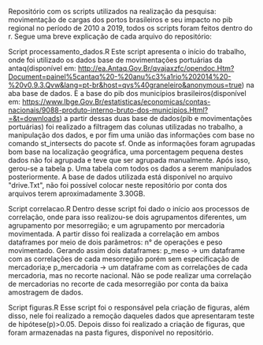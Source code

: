 Repositório com os scripts utilizados na realização da pesquisa: movimentação de cargas dos portos brasileiros e seu impacto no pib regional no período de 2010 a 2019, todos os scripts foram feitos dentro do r. Segue uma breve explicação de cada arquivo do repositório:

Script processamento_dados.R 
Este script apresenta o início do trabalho, onde foi utilizado os dados base de movimentações portuárias da antaq(disponível em: http://ea.Antaq.Gov.Br/qvajaxzfc/opendoc.Htm?Document=painel%5cantaq%20-%20anu%c3%a1rio%202014%20-%20v0.9.3.Qvw&lang=pt-br&host=qvs%40graneleiro&anonymous=true) na aba base de dados. E a base do pib dos municípios brasileiros(disponível em: https://www.Ibge.Gov.Br/estatisticas/economicas/contas-nacionais/9088-produto-interno-bruto-dos-municipios.Html?=&t=downloads) a partir dessas duas base de dados(pib e movimentações portuárias) foi realizado a filtragem das colunas utilizadas no trabalho, a manipulação dos dados, e por fim uma união das informações com base no comando st_intersects do pacote sf. Onde as informações foram agrupadas bom base na localização geográfica, uma porcentagem pequena destes dados não foi agrupada e teve que ser agrupada manualmente. Após isso, gerou-se a tabela p. Uma tabela com todos os dados a serem manipulados posteriormente. A base de dados utilizada está disponível no arquivo "drive.Txt", não foi possível colocar neste repositório por conta dos arquivos terem aproximadamente 3.30GB.

Script correlacao.R 
Dentro desse script foi dado o início aos processos de correlação, onde para isso realizou-se dois agrupamentos diferentes, um agrupamento por mesorregião; e um agrupamento por mercadoria movimentada. A partir disso foi realizada a correlação em ambos dataframes por meio de dois parâmetros: n° de operações e peso movimentado. Gerando assim dois dataframes: p_meso -> um dataframe com as correlações de cada mesorregião porém sem especificação de mercadoria;e p_mercadoria -> um dataframe com as correlações de cada mercadoria, mas no recorte nacional. Não se pode realizar uma correlação de mercadorias no recorte de cada mesorregião por conta da baixa amostragem de dados.

Script figuras.R 
Esse script foi o responsável pela criação de figuras, além disso, nele foi realizado a remoção daqueles dados que apresentaram teste de hipótese(p)>0.05. Depois disso foi realizado a criação de figuras, que foram armazenadas na pasta figures, disponível no repositório.
